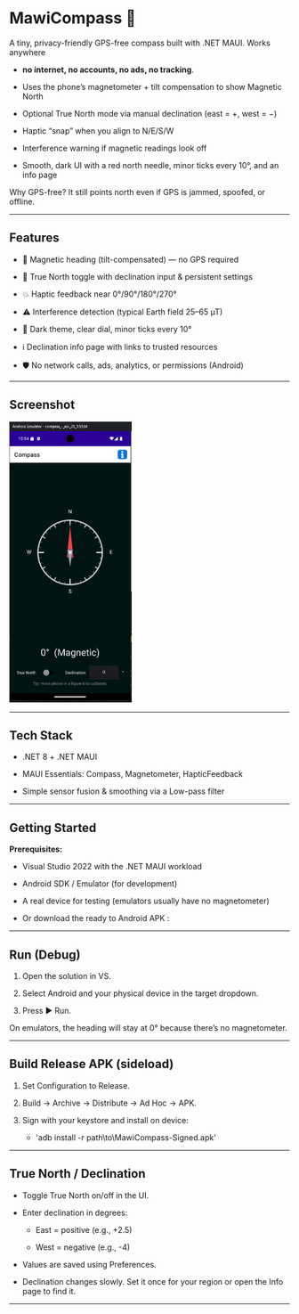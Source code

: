 ﻿# MawiCompass 🧭

A tiny, privacy-friendly GPS-free compass built with .NET MAUI.
Works anywhere 

- **no internet, no accounts, no ads, no tracking**.

- Uses the phone’s magnetometer + tilt compensation to show Magnetic North

- Optional True North mode via manual declination (east = +, west = −)

- Haptic “snap” when you align to N/E/S/W

- Interference warning if magnetic readings look off

- Smooth, dark UI with a red north needle, minor ticks every 10°, and an info page

Why GPS-free? It still points north even if GPS is jammed, spoofed, or offline.

--- 

## Features

- 🧭 Magnetic heading (tilt-compensated) — no GPS required

- 🎯 True North toggle with declination input & persistent settings

- 💥 Haptic feedback near 0°/90°/180°/270°

- ⚠️ Interference detection (typical Earth field 25–65 µT)

- 🌙 Dark theme, clear dial, minor ticks every 10°

- ℹ️ Declination info page with links to trusted resources

- 🛡️ No network calls, ads, analytics, or permissions (Android)

---  

## Screenshot

<img src="Resources/Images/app.png" alt="1" width="220">

---

## Tech Stack

- .NET 8 + .NET MAUI

- MAUI Essentials: Compass, Magnetometer, HapticFeedback

- Simple sensor fusion & smoothing via a Low-pass filter

---

## Getting Started

**Prerequisites:**

- Visual Studio 2022 with the .NET MAUI workload

- Android SDK / Emulator (for development)

- A real device for testing (emulators usually have no magnetometer)

- Or download the ready to Android APK : 

---

## Run (Debug)

1. Open the solution in VS.

2. Select Android and your physical device in the target dropdown.

3. Press ▶ Run.

On emulators, the heading will stay at 0° because there’s no magnetometer.

---

## Build Release APK (sideload)

1. Set Configuration to Release.

2. Build → Archive → Distribute → Ad Hoc → APK.

3. Sign with your keystore and install on device:
	- 'adb install -r path\to\MawiCompass-Signed.apk'

---

## True North / Declination

- Toggle True North on/off in the UI.

- Enter declination in degrees:

	- East = positive (e.g., +2.5)

	- West = negative (e.g., -4)

- Values are saved using Preferences.

- Declination changes slowly. Set it once for your region or open the Info page to find it.

--- 



